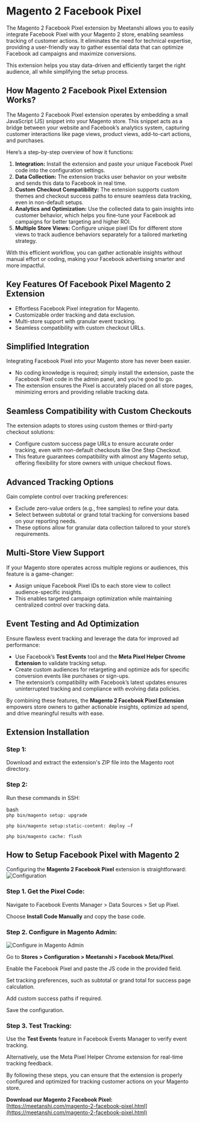 # **Magento 2 Facebook Pixel**

The Magento 2 Facebook Pixel extension by Meetanshi allows you to easily integrate Facebook Pixel with your Magento 2 store, enabling seamless tracking of customer actions. It eliminates the need for technical expertise, providing a user-friendly way to gather essential data that can optimize Facebook ad campaigns and maximize conversions.

This extension helps you stay data-driven and efficiently target the right audience, all while simplifying the setup process.

## How Magento 2 Facebook Pixel Extension Works?

The Magento 2 Facebook Pixel extension operates by embedding a small JavaScript (JS) snippet into your Magento store. This snippet acts as a bridge between your website and Facebook’s analytics system, capturing customer interactions like page views, product views, add-to-cart actions, and purchases.

Here’s a step-by-step overview of how it functions:

1. **Integration:** Install the extension and paste your unique Facebook Pixel code into the configuration settings.  
2. **Data Collection:** The extension tracks user behavior on your website and sends this data to Facebook in real time.  
3. **Custom Checkout Compatibility:** The extension supports custom themes and checkout success paths to ensure seamless data tracking, even in non-default setups.  
4. **Analytics and Optimization:** Use the collected data to gain insights into customer behavior, which helps you fine-tune your Facebook ad campaigns for better targeting and higher ROI.  
5. **Multiple Store Views:** Configure unique pixel IDs for different store views to track audience behaviors separately for a tailored marketing strategy.

With this efficient workflow, you can gather actionable insights without manual effort or coding, making your Facebook advertising smarter and more impactful.

## Key Features Of Facebook Pixel Magento 2 Extension

* Effortless Facebook Pixel integration for Magento.  
* Customizable order tracking and data exclusion.  
* Multi-store support with granular event tracking.  
* Seamless compatibility with custom checkout URLs.

## 

## Simplified Integration

Integrating Facebook Pixel into your Magento store has never been easier.

* No coding knowledge is required; simply install the extension, paste the Facebook Pixel code in the admin panel, and you’re good to go.  
* The extension ensures the Pixel is accurately placed on all store pages, minimizing errors and providing reliable tracking data.

## Seamless Compatibility with Custom Checkouts

The extension adapts to stores using custom themes or third-party checkout solutions:

* Configure custom success page URLs to ensure accurate order tracking, even with non-default checkouts like One Step Checkout.  
* This feature guarantees compatibility with almost any Magento setup, offering flexibility for store owners with unique checkout flows.

## Advanced Tracking Options

Gain complete control over tracking preferences:

* Exclude zero-value orders (e.g., free samples) to refine your data.  
* Select between subtotal or grand total tracking for conversions based on your reporting needs.  
* These options allow for granular data collection tailored to your store’s requirements.

## Multi-Store View Support

If your Magento store operates across multiple regions or audiences, this feature is a game-changer:

* Assign unique Facebook Pixel IDs to each store view to collect audience-specific insights.  
* This enables targeted campaign optimization while maintaining centralized control over tracking data.

## Event Testing and Ad Optimization

Ensure flawless event tracking and leverage the data for improved ad performance:

* Use Facebook’s **Test Events** tool and the **Meta Pixel Helper Chrome Extension** to validate tracking setup.  
* Create custom audiences for retargeting and optimize ads for specific conversion events like purchases or sign-ups.  
* The extension’s compatibility with Facebook’s latest updates ensures uninterrupted tracking and compliance with evolving data policies.

By combining these features, the **Magento 2 Facebook Pixel Extension** empowers store owners to gather actionable insights, optimize ad spend, and drive meaningful results with ease.

## Extension Installation

### Step 1: 

Download and extract the extension's ZIP file into the Magento root directory.

### Step 2:

Run these commands in SSH:

bash  
`php bin/magento setup: upgrade`  

`php bin/magento setup:static-content: deploy –f`  

`php bin/magento cache: flush`  

## How to Setup Facebook Pixel with Magento 2

Configuring the **Magento 2 Facebook Pixel** extension is straightforward:
![Configuration](https://github.com/user-attachments/assets/413e0e1b-2114-4164-bd39-be8b2702a1ab)

### Step 1\. Get the Pixel Code:

Navigate to Facebook Events Manager \> Data Sources \> Set up Pixel.

Choose **Install Code Manually** and copy the base code.

### Step 2\. Configure in Magento Admin:

![Configure in Magento Admin](https://github.com/user-attachments/assets/f857708c-a077-45a9-867b-c8de566ae7eb)

Go to **Stores \> Configuration \> Meetanshi \> Facebook Meta/Pixel**.

Enable the Facebook Pixel and paste the JS code in the provided field.

Set tracking preferences, such as subtotal or grand total for success page calculation.

Add custom success paths if required.

Save the configuration.

### Step 3\. Test Tracking:

Use the **Test Events** feature in Facebook Events Manager to verify event tracking.

Alternatively, use the Meta Pixel Helper Chrome extension for real-time tracking feedback.

By following these steps, you can ensure that the extension is properly configured and optimized for tracking customer actions on your Magento store.

**Download our Magento 2 Facebook Pixel:** [https://meetanshi.com/magento-2-facebook-pixel.html](https://meetanshi.com/magento-2-facebook-pixel.html)  
